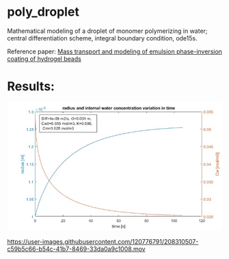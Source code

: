# poly_droplet

Mathematical modeling of a droplet of monomer polymerizing in water; central differentiation scheme, integral boundary condition, ode15s.

Reference paper: [Mass transport and modeling of emulsion phase-inversion coating of hydrogel beads](https://doi.org/10.1016/j.ces.2004.12.013)

# Results:
![alt text](/README_img/rad_conc.jpg)

https://user-images.githubusercontent.com/120776791/208310507-c59b5c66-b54c-41b7-8469-33da0a9c1008.mov

